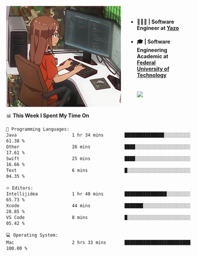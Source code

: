 
<body >
  <div style="display: flex; width: auto; margin-right: 30px ">
    <img align="right" width="312" height="274" style="padding-right:20px; " src="assets/umiko.gif" alt="Computer man" />
    <ul style="flex: 1;">
      <li><h4>🧑🏽‍💻 | Software Engineer at <a href="https://www.yazo.com.br/">Yazo</a></h4></li>
      <li><h4>🎓 | Software Engineering Academic at <a href="http://www.utfpr.edu.br/">Federal University of Technology</a></h4></li>
      <br/>
      <a href="https://skillicons.dev">
        <img src="https://skillicons.dev/icons?i=ts,react,nodejs,go,swift,js,adonis,postgres,c,heroku,gradle,firebase,flutter,docker,aws,java,redis,kubernetes&theme=light&&perline=6 " />
      </a>
    </ul>  
    <br/>
  </div>
</body>


<!--START_SECTION:waka-->
📊 **This Week I Spent My Time On** 

```text
💬 Programming Languages: 
Java                     1 hr 34 mins        ███████████████░░░░░░░░░░   61.38 % 
Other                    26 mins             ████░░░░░░░░░░░░░░░░░░░░░   17.61 % 
Swift                    25 mins             ████░░░░░░░░░░░░░░░░░░░░░   16.66 % 
Text                     6 mins              █░░░░░░░░░░░░░░░░░░░░░░░░   04.35 % 

🔥 Editors: 
Intellijidea             1 hr 40 mins        ████████████████░░░░░░░░░   65.73 % 
Xcode                    44 mins             ███████░░░░░░░░░░░░░░░░░░   28.85 % 
VS Code                  8 mins              █░░░░░░░░░░░░░░░░░░░░░░░░   05.42 % 

💻 Operating System: 
Mac                      2 hrs 33 mins       █████████████████████████   100.00 % 
```


<!--END_SECTION:waka-->

<!--
**danielr0d/danielr0d** is a ✨ _special_ ✨ repository because its `README.md` (this file) appears on your GitHub profile.

Here are some ideas to get you started:

- 🔭 I’m currently working on ...
- 🌱 I’m currently learning ...
- 👯 I’m looking to collaborate on ...
- 🤔 I’m looking for help with ...
- 💬 Ask me about ...
- 📫 How to reach me: ...
- 😄 Pronouns: ...
- ⚡ Fun fact: ...
-->
